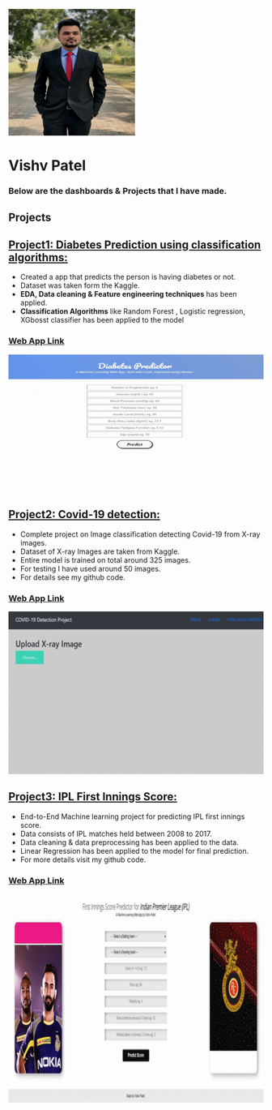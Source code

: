 ![.](/images/myphoto.png)

# **Vishv Patel**

### Below are the dashboards & Projects that I have made.

## **Projects**

## [Project1: Diabetes Prediction using classification algorithms:](https://github.com/vishvpatel-97/Diabetes_predictor)
- Created a app that predicts the person is having diabetes or not.
- Dataset was taken form the Kaggle.
- **EDA, Data cleaning & Feature engineering techniques** has been applied.
- **Classification Algorithms** like Random Forest , Logistic regression, XGbosst classifier has been applied to the model

### [**Web App Link**](http://diabetes-predictor-app-ml.herokuapp.com/)

![Alt Text](/images/diabetes.gif)

## [Project2: Covid-19 detection:](https://github.com/vishvpatel-97/Covid-19-Detection-Project)
- Complete project on Image classification detecting Covid-19 from X-ray images.
- Dataset of X-ray Images are taken from Kaggle.
- Entire model is trained on total around 325 images.
- For testing I have used around 50 images.
- For details see my github code.

### [**Web App Link**](https://covid19-xray-detection.herokuapp.com/)

![Alt Text](/images/covid19.gif)

## [Project3: IPL First Innings Score:](https://github.com/vishvpatel-97/IPL_Score_prediction)
- End-to-End Machine learning project for predicting IPL first innings score.
- Data consists of IPL matches held between 2008 to 2017.
- Data cleaning & data preprocessing has been applied to the data.
- Linear Regression has been applied to the model for final prediction.
- For more details visit my github code.

### [**Web App Link**](https://vishviplscoreprediction.herokuapp.com/)

![Alt Text](/images/IPLmatch.gif)



